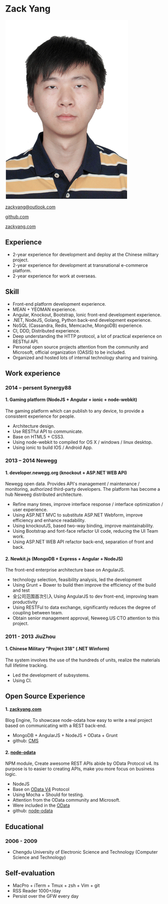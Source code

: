 # Zack Yang

![img](index.jpg)

[zackyang@outlook.com](mailto:zackyang@outlook.com)

[github.com](https://github.com/TossShinHwa)

[zackyang.com](https://zackyang.com)

## Experience

* 2-year experience for development and deploy at the Chinese military project.
* 2-year experience for development at transnational e-commerce platform.
* 2-year experience for work at overseas.


## Skill

* Front-end platform development experience.
* MEAN + YEOMAN experience.
* Angular, Knockout, Bootstrap, Ionic front-end development experience.
* .NET, NodeJS, Golang, Python back-end development experience.
* NoSQL (Cassandra, Redis, Memcache, MongoDB) experience.
* CI, DDD, Distributed experience.
* Deep understanding the HTTP protocol, a lot of practical experience on RESTful API.
* Personal open source projects attention from the community and Microsoft, official organization (OASIS) to be included.
* Organized and hosted lots of internal technology sharing and training.


## Work experience

### 2014 – persent Synergy88

#### 1. Gaming platform (NodeJS + Angular + ionic + node-webkit)

The gaming platform which can publish to any device, to provide a consistent experience  for people.

* Architecture design.
* Use RESTful API to communicate.
* Base on HTML5 + CSS3.
* Using node-webkit to compiled for OS X / windows / linux desktop.
* Using ionic to build IOS / Android App.

### 2013 – 2014 Newegg

#### 1. developer.newegg.org (knockout + ASP.NET WEB API)

Newegg open data. Provides API's management / maintenance / monitoring, authorized third-party developers. The platform has become a hub Neweeg distributed architecture.

* Refine many times, improve interface response / interface optimization / user experience.
* Using ASP.NET MVC to substitute ASP.NET Webform, improve efficiency and enhance readability.
* Using knockoutJS, based two-way binding, improve maintainability.
* Using Bootstrap and font-face refactor UI code, reducing the UI Team work.
* Using ASP.NET WEB API refactor back-end, separation of front and back.

#### 2. Newkit.js (MongoDB + Express + Angular + NodeJS)

The front-end enterprise architecture base on AngularJS.

* technology selection, feasibility analysis, led the development
* Using Grunt + Bower to build then improve the efficiency of the build and test
* 全公司范围首次引入 Using AngularJS to dev front-end, improving team productivity
* Using RESTFul to data exchange, significantly reduces the degree of coupling between team.
* Obtain senior management approval, Neweeg.US CTO attention to this project.

### 2011 - 2013 JiuZhou

#### 1. Chinese Military "Project 318" (.NET Winform)

The system involves the use of the hundreds of units, realize the materials full lifetime tracking.

* Led the development of subsystems.
* Using CI.


## Open Source Experience

#### 1. [zackyang.com](http://zackyang.com)

Blog Engine, To showcase node-odata how easy to write a real project based on communicating with a REST back-end.

* MongoDB  + AngularJS + NodeJS + OData + Grunt
* github: [CMS](https://github.com/TossShinHwa/CMS)

#### 2. [node-odata](https://www.npmjs.org/package/node-odata)

NPM module, Create awesome REST APIs abide by OData Protocol v4. Its purpose is to easier to creating APIs, make you more focus on business logic.

* NodeJS
* Base on [OData V4](http://docs.oasis-open.org/odata/odata/v4.0/odata-v4.0-part1-protocol.html) Protocol
* Using Mocha + Should for testing.
* Attention from the OData community and Microsoft.
* Were included in the [OData](http://www.odata.org/libraries/)
* github: [node-odata](https://github.com/TossShinHwa/node-odata)


## Educational

### 2006 - 2009


* Chengdu University of Electronic Science and Technology (Computer Science and Technology)


## Self-evaluation

* MacPro + iTerm + Tmux + zsh + Vim + git
* RSS Reader 1000+/day
* Persist over the GFW every day
